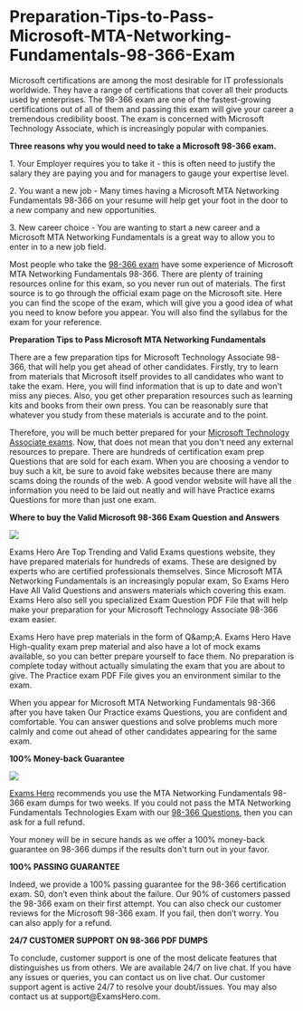 # Preparation-Tips-to-Pass-Microsoft-MTA-Networking-Fundamentals-98-366-Exam
<p>Microsoft certifications are among the most desirable for IT professionals worldwide. They have a range of certifications that cover all their products used by enterprises. The 98-366 exam are one of the fastest-growing certifications out of all of them and passing this exam will give your career a tremendous credibility boost. The exam is concerned with Microsoft Technology Associate, which is increasingly popular with companies.</p>

<p><strong>Three reasons why you would need to take a Microsoft 98-366 exam.</strong></p>

<p>1. Your Employer requires you to take it - this is often need to justify the salary they are paying you and for managers to gauge your expertise level.</p>

<p>2. You want a new job - Many times having a Microsoft MTA Networking Fundamentals 98-366 on your resume will help get your foot in the door to a new company and new opportunities.</p>

<p>3. New career choice - You are wanting to start a new career and a Microsoft MTA Networking Fundamentals is a great way to allow you to enter in to a new job field.</p>

<p>Most people who take the <a href="https://examshero.com/microsoft/98-366-exam-dumps/">98-366 exam</a> have some experience of Microsoft MTA Networking Fundamentals 98-366. There are plenty of training resources online for this exam, so you never run out of materials. The first source is to go through the official exam page on the Microsoft site. Here you can find the scope of the exam, which will give you a good idea of what you need to know before you appear. You will also find the syllabus for the exam for your reference.</p>

<p><strong>Preparation Tips to Pass Microsoft MTA Networking Fundamentals</strong></p>

<p>There are a few preparation tips for Microsoft Technology Associate 98-366, that will help you get ahead of other candidates. Firstly, try to learn from materials that Microsoft itself provides to all candidates who want to take the exam. Here, you will find information that is up to date and won't miss any pieces. Also, you get other preparation resources such as learning kits and books from their own press. You can be reasonably sure that whatever you study from these materials is accurate and to the point.</p>

<p>Therefore, you will be much better prepared for your <a href="https://examshero.com/microsoft/">Microsoft Technology Associate exams</a>. Now, that does not mean that you don't need any external resources to prepare. There are hundreds of certification exam prep Questions that are sold for each exam. When you are choosing a vendor to buy such a kit, be sure to avoid fake websites because there are many scams doing the rounds of the web. A good vendor website will have all the information you need to be laid out neatly and will have Practice exams Questions for more than just one exam.</p>

<p><strong>Where to buy the Valid Microsoft 98-366 Exam Question and Answers</strong></p>
<a href=["https://examshero.com/microsoft/98-366-exam-dumps/"]><img src="[ https://examshero.com/wp-content/uploads/2022/01/Practice-test-questions-scaled.jpg]" /></a>

<p>Exams Hero Are Top Trending and Valid Exams questions website, they have prepared materials for hundreds of exams. These are designed by experts who are certified professionals themselves. Since Microsoft MTA Networking Fundamentals is an increasingly popular exam, So Exams Hero Have All Valid Questions and answers materials which covering this exam. Exams Hero also sell you specialized Exam Question PDF File that will help make your preparation for your Microsoft Technology Associate 98-366 exam easier.</p>

<p>Exams Hero have prep materials in the form of Q&amp;amp;A. Exams Hero Have High-quality exam prep material and also have a lot of mock exams available, so you can better prepare yourself to face them. No preparation is complete today without actually simulating the exam that you are about to give. The Practice exam PDF File gives you an environment similar to the exam.</p>

<p>When you appear for Microsoft MTA Networking Fundamentals 98-366 after you have taken Our Practice exams Questions, you are confident and comfortable. You can answer questions and solve problems much more calmly and come out ahead of other candidates appearing for the same exam.</p>

<p><strong>100% Money-back Guarantee</strong></p>

<a href="https://examshero.com/microsoft/98-366-exam-dumps/"><img src="[ https://examshero.com/wp-content/uploads/2022/01/Mehnat-ha-Boss.jpg]" /></a>

<p><a href="https://examshero.com/">Exams Hero</a> recommends you use the MTA Networking Fundamentals 98-366 exam dumps for two weeks. If you could not pass the MTA Networking Fundamentals Technologies Exam with our <a href="https://examshero.com/microsoft/98-366-exam-dumps/">98-366 Questions</a>, then you can ask for a full refund.</p>

<p>Your money will be in secure hands as we offer a 100% money-back guarantee on 98-366 dumps if the results don't turn out in your favor.</p>

<p><strong>100% PASSING GUARANTEE</strong></p>

<p>Indeed, we provide a 100% passing guarantee for the 98-366 certification exam. S0, don’t even think about the failure. Our 90% of customers passed the 98-366 exam on their first attempt. You can also check our customer reviews for the Microsoft 98-366 exam. If you fail, then don’t worry. You can also apply for a refund.</p>

  <p><strong>24/7 CUSTOMER SUPPORT ON 98-366 PDF DUMPS</strong></p>

<p>To conclude, customer support is one of the most delicate features that distinguishes us from others. We are available 24/7 on live chat. If you have any issues or queries, you can contact us on live chat. Our customer support agent is active 24/7 to resolve your doubt/issues. You may also contact us at support@ExamsHero.com.</p>

